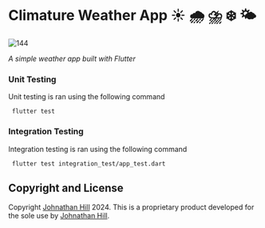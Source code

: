 # Climature Weather App ☀️ 🌧️ ⛈️ ❄️ 🌤️

![144](https://github.com/JohnathanHill/WeatherApp/assets/18708877/ad0b28a6-9c4f-447b-b830-82a55e958319)

_*_A simple weather app built with Flutter_*_

### Unit Testing 
Unit testing is ran using the following command

```
 flutter test
```


### Integration Testing
Integration testing is ran using the following command

```
 flutter test integration_test/app_test.dart
```

## Copyright and License

Copyright [Johnathan Hill](https://www.johnbhill.com/) 2024. This is a proprietary product developed for the sole use by [Johnathan Hill](https://www.johnbhill.com/).
